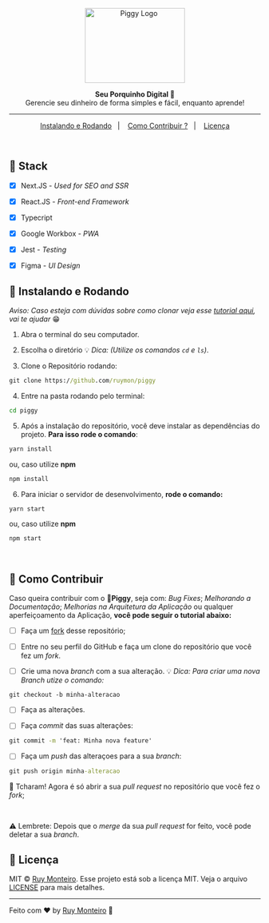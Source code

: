 <p align="center">
  <img src="https://i.imgur.com/T4Z8TnW.png" width="200" height="150" alt="Piggy Logo" />
</p>

<p align="center">
    <strong>
        Seu Porquinho Digital 🐷
    </strong>
    <br />
    Gerencie seu dinheiro de forma simples e fácil, enquanto aprende!
</p>

---

<p align="center">
  <a href="#-instalando-e-rodando">Instalando e Rodando</a>&nbsp;&nbsp;&nbsp;|&nbsp;&nbsp;&nbsp;
  <a href="#-como-contribuir">Como Contribuir ?</a>&nbsp;&nbsp;&nbsp;|&nbsp;&nbsp;&nbsp;
  <a href="#memo-licença">Licença</a>
</p>

<br />

## :memo: Stack

- [x] Next.JS - *Used for SEO and SSR*
- [x] React.JS - *Front-end Framework*
- [x] Typecript
- [x] Google Workbox - *PWA*
- [x] Jest - *Testing*
- [x] Figma - *UI Design*


## 🚀 Instalando e Rodando

_Aviso: Caso esteja com dúvidas sobre como clonar veja esse [tutorial aqui](https://help.github.com/pt/github/creating-cloning-and-archiving-repositories/cloning-a-repository), vai te ajudar_ 😁

1. Abra o terminal do seu computador.

2. Escolha o diretório  💡 _Dica: (Utilize os comandos `cd` e `ls`)_.

3. Clone o Repositório rodando: <br>
```cmd
git clone https://github.com/ruymon/piggy
```

4. Entre na pasta rodando pelo terminal:
```cmd
cd piggy
```

5. Após a instalação do repositório, você deve instalar as dependências do projeto. **Para isso rode o comando**:
```cmd
yarn install
```
ou, caso utilize **npm**
```cmd
npm install
```

6. Para iniciar o servidor de desenvolvimento, **rode o comando:**
```cmd
yarn start
```
ou, caso utilize **npm**
```cmd
npm start
```

<br>

## 🤔 Como Contribuir

Caso queira contribuir com o 🐷**Piggy**, seja com: _Bug Fixes_; _Melhorando a Documentação_; _Melhorias na Arquitetura da Aplicação_ ou qualquer aperfeiçoamento da Aplicação, **você pode seguir o tutorial abaixo:**

- [ ] Faça um [fork](https://help.github.com/pt/github/getting-started-with-github/fork-a-repo) desse repositório;

- [ ] Entre no seu perfil do GitHub e faça um clone do repositório que você fez um *fork*.

- [ ] Crie uma nova *branch* com a sua alteração. 💡 _Dica: Para criar uma nova Branch utize o comando:_

```git
git checkout -b minha-alteracao
```

- [ ] Faça as alterações.

- [ ] Faça *commit* das suas alterações:
```cmd
git commit -m 'feat: Minha nova feature'
```

- [ ] Faça um *push* das alteraçoes para a sua *branch*:
```cmd
git push origin minha-alteracao
```

:tada: Tcharam! Agora é só abrir a sua *pull request* no repositório que você fez o *fork*;


<br>

⚠ Lembrete: Depois que o *merge* da sua *pull request* for feito, você pode deletar a sua *branch*.



## :memo: Licença
MIT © [Ruy Monteiro](https://github.com/ruymon). Esse projeto está sob a licença MIT. Veja o arquivo [LICENSE](LICENSE) para mais detalhes.

---
Feito com ♥ by [Ruy Monteiro](https://github.com/ruymon) :wave:
